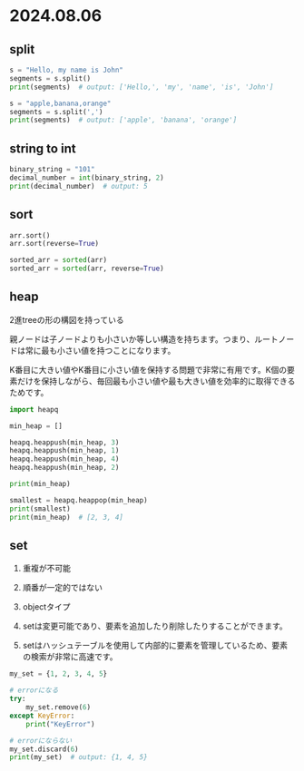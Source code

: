 # 2024.08.06

## split

```python
s = "Hello, my name is John"
segments = s.split()
print(segments)  # output: ['Hello,', 'my', 'name', 'is', 'John']

s = "apple,banana,orange"
segments = s.split(',')
print(segments)  # output: ['apple', 'banana', 'orange']
```

## string to int

```python
binary_string = "101"
decimal_number = int(binary_string, 2)
print(decimal_number)  # output: 5
```

## sort

```python
arr.sort()
arr.sort(reverse=True)

sorted_arr = sorted(arr)
sorted_arr = sorted(arr, reverse=True)
```

## heap
2進treeの形の構図を持っている

親ノードは子ノードよりも小さいか等しい構造を持ちます。つまり、ルートノードは常に最も小さい値を持つことになります。

K番目に大きい値やK番目に小さい値を保持する問題で非常に有用です。K個の要素だけを保持しながら、毎回最も小さい値や最も大きい値を効率的に取得できるためです。

```python
import heapq

min_heap = []

heapq.heappush(min_heap, 3)
heapq.heappush(min_heap, 1)
heapq.heappush(min_heap, 4)
heapq.heappush(min_heap, 2)

print(min_heap)  

smallest = heapq.heappop(min_heap)
print(smallest)  
print(min_heap)  # [2, 3, 4] 
```

## set
1. 重複が不可能

2. 順番が一定的ではない

3. objectタイプ

4. setは変更可能であり、要素を追加したり削除したりすることができます。

5. setはハッシュテーブルを使用して内部的に要素を管理しているため、要素の検索が非常に高速です。

```python
my_set = {1, 2, 3, 4, 5}

# errorになる
try:
    my_set.remove(6) 
except KeyError:
    print("KeyError")

# errorにならない
my_set.discard(6)  
print(my_set)  # output: {1, 4, 5}
```